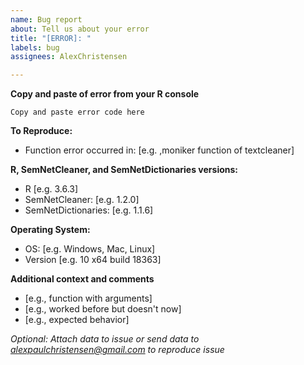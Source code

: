 ```yaml
---
name: Bug report
about: Tell us about your error
title: "[ERROR]: "
labels: bug
assignees: AlexChristensen

---
```


<!--- Please replace information in the [square brackets] and delete the brackets -->

**Copy and paste of error from your R console**
```
Copy and paste error code here
```

**To Reproduce:**
- Function error occurred in: [e.g. ,moniker function of textcleaner]

**R, SemNetCleaner, and SemNetDictionaries versions:**
- R [e.g. 3.6.3]
- SemNetCleaner: [e.g. 1.2.0]
- SemNetDictionaries: [e.g. 1.1.6]

**Operating System:**
 - OS: [e.g. Windows, Mac, Linux]
 - Version [e.g. 10 x64 build 18363]

**Additional context and comments**
- [e.g., function with arguments]
- [e.g., worked before but doesn't now]
- [e.g., expected behavior]

*Optional: Attach data to issue or send data to alexpaulchristensen@gmail.com to reproduce issue*
